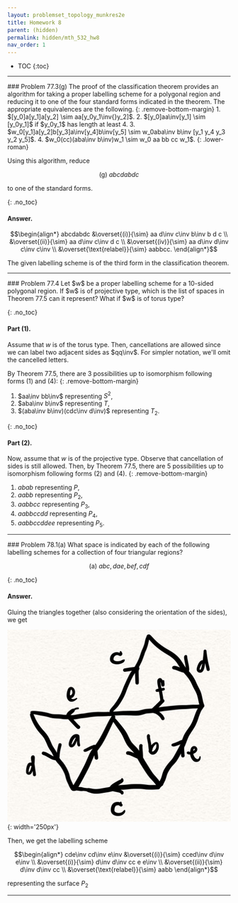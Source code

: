 ```yaml
---
layout: problemset_topology_munkres2e
title: Homework 8
parent: (hidden)
permalink: hidden/mth_532_hw8
nav_order: 1
---
```


* TOC
{:toc}

---

<div class='problem_stmt' markdown='1'>
### Problem 77.3(g)
The proof of the classification theorem provides an algorithm for taking a proper labelling scheme for a polygonal region and reducing it to one of the four standard forms indicated in the theorem. The appropriate equivalences are the following.
{: .remove-bottom-margin}
1. $[y_0]a[y_1]a[y_2] \sim aa[y_0y_1\inv{}y_2]$.
2. $[y_0]aa\inv[y_1] \sim [y_0y_1]$ if $y_0y_1$ has length at least 4.
3. $w_0[y_1]a[y_2]b[y_3]a\inv[y_4]b\inv[y_5] \sim w_0aba\inv b\inv [y_1 y_4 y_3 y_2 y_5]$.
4. $w_0(cc)(aba\inv b\inv)w_1 \sim w_0 aa bb cc w_1$.
{: .lower-roman}

Using this algorithm, reduce

$$
 \text{(g) } abcdabdc
$$

to one of the standard forms.


{: .no_toc}
#### Answer.

$$\begin{align*}
  abcdabdc
  &\overset{(i)}{\sim} aa d\inv c\inv b\inv b d c \\
  &\overset{(ii)}{\sim} aa d\inv c\inv d c \\
  &\overset{(iv)}{\sim} aa d\inv d\inv c\inv c\inv \\
  &\overset{\text{relabel}}{\sim} aabbcc.
\end{align*}$$

The given labelling scheme is of the third form in the classification theorem.

</div>

---

<div class='problem_stmt' markdown='1'>
### Problem 77.4
Let $w$ be a proper labelling scheme for a 10-sided polygonal region. If $w$ is of projective type, which is the list of spaces in Theorem 77.5 can it represent? What if $w$ is of torus type?

{: .no_toc}
#### Part (1).

Assume that $w$ is of the torus type. Then, cancellations are allowed since we can label two adjacent sides as $qq\inv$. For simpler notation, we'll omit the cancelled letters.

By Theorem 77.5, there are 3 possibilities up to isomorphism following forms (1) and (4):
{: .remove-bottom-margin}
1. $aa\inv bb\inv$ representing $S^2$,
2. $aba\inv b\inv$ representing $T$,
3. $(aba\inv b\inv)(cdc\inv d\inv)$ representing $T_2$.

{: .no_toc}
#### Part (2).

Now, assume that $w$ is of the projective type. Observe that cancellation of sides is still allowed. Then, by Theorem 77.5, there are 5 possibilities up to isomorphism following forms (2) and (4).
{: .remove-bottom-margin}
1. $abab$ representing $P$,
2. $aabb$ representing $P_2$,
3. $aabbcc$ representing $P_3$,
4. $aabbccdd$ representing $P_4$,
5. $aabbccddee$ representing $P_5$.


</div>

---

<div class='problem_stmt' markdown='1'>
### Problem 78.1(a)
What space is indicated by each of the following labelling schemes for a collection of four triangular regions?

$$
\text{(a) } abc, dae, bef, cdf
$$

{: .no_toc}
#### Answer.

Gluing the triangles together (also considering the orientation of the sides), we get

![glued triangle](/assets/images_hw/mth_532_hw8_triangle.jpg){: width='250px'}

Then, we get the labelling scheme

$$\begin{align*}
  cde\inv cd\inv e\inv
  &\overset{(i)}{\sim} cced\inv d\inv e\inv \\
  &\overset{(i)}{\sim} d\inv d\inv cc e e\inv \\
  &\overset{(ii)}{\sim} d\inv d\inv cc \\
  &\overset{\text{relabel}}{\sim} aabb
\end{align*}$$

representing the surface $P_2$

</div>

---
